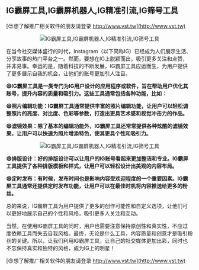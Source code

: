 ## **IG霸屏工具,IG霸屏机器人,IG精准引流,IG筛号工具**

[😍想了解推广相关软件的朋友请登录 http://www.vst.tw](http://www.vst.tw)

 <center><img src="https://vst.tw/MP4/tuiguang/png/3.png" alt="IG霸屏工具,IG霸屏机器人,IG精准引流,IG筛号工具"></center>

在当今社交媒体盛行的时代，Instagram（以下简称IG）已经成为人们展示生活、分享故事的热门平台之一。然而，要想在IG上脱颖而出，吸引更多关注和点赞，并非易事。幸运的是，随着科技的不断发展，IG霸屏工具应运而生，为用户提供了更多展示自我的机会，让他们的账号更加引人注目。

**😄IG霸屏工具是一类专门为IG用户设计的应用程序或软件，旨在帮助用户优化其账号，提升内容的质量和吸引力。这些工具通常包括各种功能，比如：**

**😄照片编辑功能：IG霸屏工具通常提供丰富的照片编辑功能，让用户可以轻松调整照片的亮度、对比度、色彩等参数，打造出更具艺术感和视觉冲击力的作品。**

**😄滤镜效果：除了基本的编辑功能外，IG霸屏工具还常常提供各种炫酷的滤镜效果，让用户可以快速为照片增添特色，使其更具个性和吸引力。**

 <center><img src="https://vst.tw/MP4/tuiguang/png/5.png" alt="IG霸屏工具,IG霸屏机器人,IG精准引流,IG筛号工具"></center>

**😄排版设计：好的排版设计可以让用户的IG账号看起来更加整洁和专业。IG霸屏工具提供了各种排版模板和样式，让用户可以轻松设计出美观的内容布局。**

**😄定时发布：有时候，发布时间也是影响内容受欢迎程度的一个重要因素。IG霸屏工具通常还提供定时发布功能，让用户可以在最佳时机将内容推送给更多的粉丝。**

总的来说，IG霸屏工具为用户提供了更多的创作可能性和自定义选项，让他们可以更好地展示自己的个性和风格，吸引更多人关注和互动。

当然，在使用IG霸屏工具的同时，用户也需要注意保持原创性和真实性，不应过度依赖工具而失去自我风格。最终，无论是什么工具，内容质量和创意才是吸引粉丝的关键。所以，让我们利用IG霸屏工具，让自己的社交媒体更加出彩，同时也不忘保持真实和独特的风格，成为IG上的明星！

[😍想了解推广相关软件的朋友请登录 http://www.vst.tw](http://www.vst.tw)



